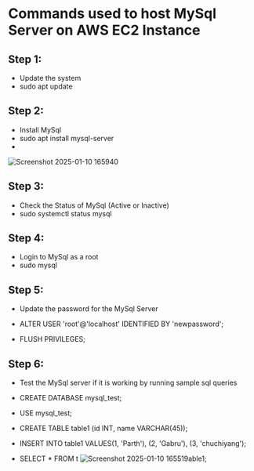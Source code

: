 # Commands used to host MySql Server on AWS EC2 Instance
## Step 1: 
* Update the system
* sudo apt update

## Step 2:
* Install MySql
* sudo apt install mysql-server
* 
![Screenshot 2025-01-10 165940](https://github.com/user-attachments/assets/a36a8ace-928f-46b9-a13c-51997706a21c)


## Step 3: 
* Check the Status of MySql (Active or Inactive)
* sudo systemctl status mysql

## Step 4: 
* Login to MySql as a root
* sudo mysql

## Step 5: 
* Update the password for the MySql Server
* ALTER USER 'root'@'localhost' IDENTIFIED BY 'newpassword';
  
* FLUSH PRIVILEGES;

## Step 6: 
* Test the MySql server if it is working by running sample sql queries
* CREATE DATABASE mysql_test;

* USE mysql_test;

* CREATE TABLE table1 (id INT, name VARCHAR(45));

* INSERT INTO table1 VALUES(1, 'Parth'), (2, 'Gabru'), (3, 'chuchiyang');

* SELECT * FROM t
![Screenshot 2025-01-10 165519](https://github.com/user-attachments/assets/1aff0bc5-ad60-48c1-b582-91fa9d7adaf9)able1;
